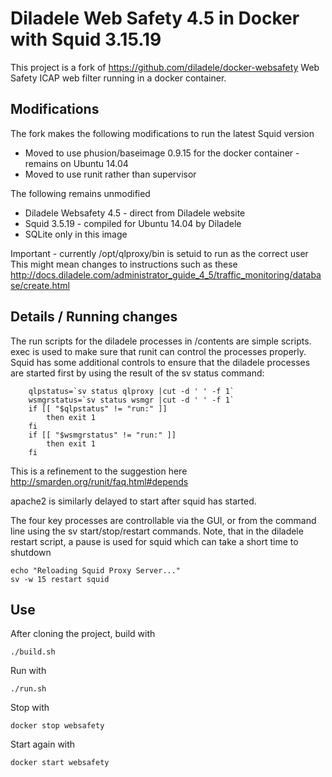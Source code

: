 Diladele Web Safety 4.5 in Docker with Squid 3.15.19 
=============================================

This project is a fork of https://github.com/diladele/docker-websafety  Web Safety ICAP web filter running in a docker container. 

Modifications
-------------

The fork makes the following modifications to run the latest Squid version 

 - Moved to use phusion/baseimage 0.9.15 for the docker container - remains on Ubuntu 14.04
 - Moved to use runit rather than supervisor

The following remains unmodified

 - Diladele Websafety 4.5 - direct from Diladele website
 - Squid 3.5.19 - compiled for Ubuntu 14.04 by Diladele
 - SQLite only in this image
  
Important - currently /opt/qlproxy/bin is setuid to run as the correct user  
This might mean changes to instructions such as these http://docs.diladele.com/administrator_guide_4_5/traffic_monitoring/database/create.html  


Details / Running changes
-------
The run scripts for the diladele processes in /contents are simple scripts.  exec is used to make sure that runit can control the processes properly.
Squid has some additional controls to ensure that the diladele processes are started first by using the result of the sv status command:

        qlpstatus=`sv status qlproxy |cut -d ' ' -f 1`
        wsmgrstatus=`sv status wsmgr |cut -d ' ' -f 1`
        if [[ "$qlpstatus" != "run:" ]]
		    then exit 1
	    fi
	    if [[ "$wsmgrstatus" != "run:" ]]
		    then exit 1
	    fi

This is a refinement to the suggestion here http://smarden.org/runit/faq.html#depends 

apache2 is similarly delayed to start after squid has started.

The four key processes are controllable via the GUI, or from the command line using the sv start/stop/restart commands.
Note, that in the diladele restart script, a pause is used for squid which can take a short time to shutdown

    echo "Reloading Squid Proxy Server..."
    sv -w 15 restart squid

Use
---
After cloning the project, build with

    ./build.sh

Run with 

    ./run.sh

Stop with 

    docker stop websafety

Start again with

    docker start websafety


